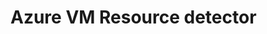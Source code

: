 # Azure VM Resource detector

<!--[![PkgGoDev](https://pkg.go.dev/badge/go.opentelemetry.io/contrib/detectors/azure/azurevm)](https://pkg.go.dev/go.opentelemetry.io/contrib/detectors/azure/azurevm)-->
